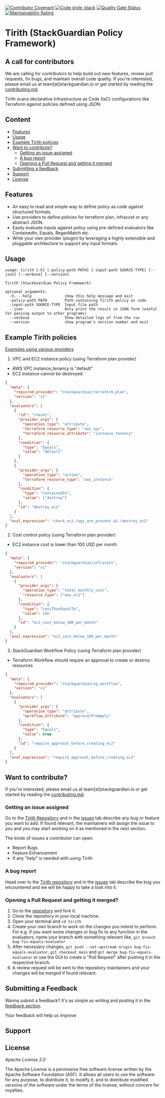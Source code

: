 [![Contributor Covenant](https://img.shields.io/badge/Contributor%20Covenant-2.1-4baaaa.svg)](code_of_conduct.md)
[![Code style: black](https://img.shields.io/badge/code%20style-black-000000.svg)](https://github.com/psf/black)
[![Quality Gate Status](https://sonarcloud.io/api/project_badges/measure?project=StackGuardian_policy-framework&metric=alert_status&token=4a4d06e73940505edb7fc9d27a7f03b35fbbf23d)](https://sonarcloud.io/summary/new_code?id=StackGuardian_policy-framework)
[![Maintainability Rating](https://sonarcloud.io/api/project_badges/measure?project=StackGuardian_policy-framework&metric=sqale_rating&token=4a4d06e73940505edb7fc9d27a7f03b35fbbf23d)](https://sonarcloud.io/summary/new_code?id=StackGuardian_policy-framework)

# Tirith (StackGuardian Policy Framework)

## A call for contributors

We are calling for contributors to help build out new features, review pull requests, fix bugs, and maintain overall code quality. If you're interested, please email us at team[at]stackguardian.io or get started by reading the [contributing.md](./CONTRIBUTING.md).

Tirith scans declarative Infrastructure as Code (IaC) configurations like Terraform against policies defined using JSON.

## Content

<!-- - [Feature Road-Map](#feature-road-map) -->
<!-- - [Local Development Environment](#local-development-environment) -->
- [Features](#features)
- [Usage](#usage)
- [Example Tirith policies](#example-tirith-policies)
- [Want to contribute?](#want-to-contribute)
  - [Getting an issue assigned](#getting-an-issue-assigned)
  - [A bug report](#a-bug-report)
  - [Opening a Pull Request and getting it merged](#opening-a-pull-request-and-getting-it-merged)
- [Submitting a feedback](#submitting-a-feedback)
- [Support](#support)
- [License](#license)

## Features

- An easy to read and simple way to define policy as code against structured formats.
- Use providers to define policies for terraform plan, infracost or any abstract JSON.
- Easily evaluate inputs against policy using pre-defined evaluators like ContainedIn, Equals, RegexMatch etc.
- Write your own provider (plugin) by leveraging a highly extensible and pluggable architecture to support any input formats.

<!-- ## Feature Road-map

This is only a list of approved features that will be included in Tirith over the next iterations.

- Extended support for Terraform Plan
- Support for Cloudformation and ARM
- Extended library of evaluator functions -->

## Usage
```
usage: tirith [-h] [-policy-path PATH] [-input-path SOURCE-TYPE] [--json] [--verbose] [--version]

Tirith (StackGuardian Policy Framework)

optional arguments:
  -h, --help               show this help message and exit
  -policy-path PATH        Path containing Tirith policy as code
  -input-path SOURCE-TYPE  Input file path
  --json                   Only print the result in JSON form (useful for passing output to other programs)
  --verbose                Show detailed logs of from the run
  --version                show program's version number and exit
```

## Example Tirith policies

[Examples using various providers](tests/providers)

1. VPC and EC2 instance policy (using Terraform plan provider)
- AWS VPC instance_tenancy is "default"
- EC2 instance cannot be destroyed

```json
{
  "meta": {
    "required_provider": "stackguardian/terraform_plan",
    "version": "v1"
  },
  "evaluators": [
    {
      "id": "check2",
      "provider_args": {
        "operation_type": "attribute",
        "terraform_resource_type": "aws_vpc",
        "terraform_resource_attribute": "instance_tenancy"
      },
      "condition": {
        "type": "Equals",
        "value": "default"
      }
    },
    {
      "provider_args": {
        "operation_type": "action",
        "terraform_resource_type": "aws_instance"
      },
      "condition": {
        "type": "ContainedIn",
        "value": ["destroy"]
      },
      "id": "destroy_ec2"
    }
  ],
  "eval_expression": "check_ec2_tags_are_present && !destroy_ec2"
}
```

2. Cost control policy (using Terraform plan provider)
- EC2 instance cost is lower than 100 USD per month

```json
{
  "meta": {
    "required_provider": "stackguardian/infracost",
    "version": "v1"
  },
  "evaluators": [
    {
      "provider_args": {
        "operation_type": "total_monthly_cost",
        "resource_type": ["aws_ec2"]
      },
      "condition": {
        "type": "LessThanEqualTo",
        "value": 100
      },
      "id": "ec2_cost_below_100_per_month"
    }
  ],
  "eval_expression": "ec2_cost_below_100_per_month"
}
```

3. StackGuardian Workflow Policy (using Terraform plan provider)
- Terraform Workflow should require an approval to create or destroy resources

```json
{
  "meta": {
    "required_provider": "stackguardian/sg_workflow",
    "version": "v1"
  },
  "evaluators": [
    {
      "provider_args": {
        "operation_type": "attribute",
        "workflow_attribute": "approvalPreApply"
      },
      "condition": {
        "type": "Equals",
        "value": true
      },
      "id": "require_approval_before_creating_ec2"
    }
  ],
  "eval_expression": "require_approval_before_creating_ec2"
}
```

<!-- ## Local Development Environment

- [Python 3.6 or higher](https://www.python.org/downloads/) is required.
- [pip](https://pip.pypa.io/en/stable/) is required. -->

<!-- ## Publish Package on test.pypi.org
* Use the following command to install the latest version of the setuptools package.
  ```
    python -m pip install --user --upgrade setuptools
  ```

* Make sure you are at the same directory where setup.py is located and run this command.
  ```
    python setup.py sdist
  ```
* Visit <a href="https://test.pypi.org/">test.pypi.org</a> and create a new account if not already.
* Install Twine package using following command.
  ```
    pip install twine
  ```
* Upload you package to test.pypi using following command.
  ```
    twine upload --repository-url https://test.pypi.org/legacy/ dist/*
  ``` -->

## Want to contribute?

If you're interested, please email us at team[at]stackguardian.io or get started by reading the [contributing.md](./CONTRIBUTING.md).

### Getting an issue assigned

Go to the <a href="https://github.com/StackGuardian/tirith">Tirith Repository</a> and in the <a href="https://github.com/stackguardian/tirith/issues">issues</a> tab describe any bug or feature you want to add. If found relevant, the maintainers will assign the issue to you and you may start working on it as mentioned in the next section.

<p>The kinds of issues a contributor can open:</p>
 <ul>
	<li>Report Bugs</li>
	<li>Feature Enhancement</li>
	<li>If any "help" is needed with using Tirith</li>
 </ul>

### A bug report

Head over to the <a href="https://github.com/StackGuardian/tirith">Tirith repository</a> and in the <a href="https://github.com/stackguardian/tirith/issues">issues</a> tab describe the bug you encountered and we will be happy to take a look into it.

### Opening a Pull Request and getting it merged?

1.  Go to the <a href ="https://github.com/StackGuardian/tirith">repository</a> and fork it.
2.  Clone the repository in your local machine.
3.  Open your terminal and `cd tirith`
4.  Create your own branch to work on the changes you intend to perform. For e.g. if you want some changes or bug fix to any function in the evaluators, name your branch with something relevant like, `git branch bug-fix-equals-evaluator`
5.  After necessary changes, `git push --set-upstream origin bug-fix-equals-evaluator`, `git checkout main` and `git merge bug-fix-equals-evaluator` or use the GUI to create a "Pull Request" after pushing it in the respective branch.
6.  A review request will be sent to the repository maintainers and your changes will be merged if found relevant.

## Submitting a Feedback

Wanna submit a feedback? It's as simple as writing and posting it in the <a href="https://github.com/StackGuardian/feedback/discussions/8">feedback section</a>.

<p>Your feedback will help us improve</p>

## Support

## License

<i>Apache License 2.0</i>

<p>The Apache License is a permissive free software license written by the Apache Software Foundation (ASF). It allows all users to use the software for any purpose, to distribute it, to modify it, and to distribute modified versions of the software under the terms of the license, without concern for royalties.</p>
